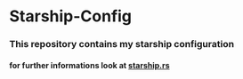 # Starship-Config
### This repository contains my starship configuration 
#### for further informations look at [starship.rs](https://starship.rs/)
